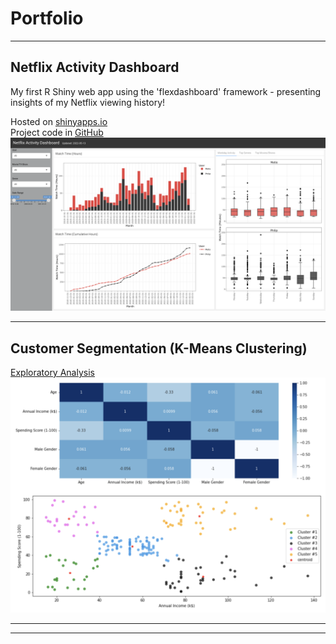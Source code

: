 # Portfolio

---

## Netflix Activity Dashboard 

My first R Shiny web app using the 'flexdashboard' framework - presenting insights of my Netflix viewing history! <br>

Hosted on [shinyapps.io](https://philipkfw.shinyapps.io/Netflix-Activity-Dashboard/) <br>
Project code in [GitHub](https://github.com/philipkfw/Netflix-Activity-Dashboard) <br>
<img src="images/netflix_activity_dashboard_profile.png?raw=true"/>

---
## Customer Segmentation (K-Means Clustering)

[Exploratory Analysis](/html/customer-segmentation-analysis.html)
<img src="images/customer_segmentation.png?raw=true"/>

---




---
